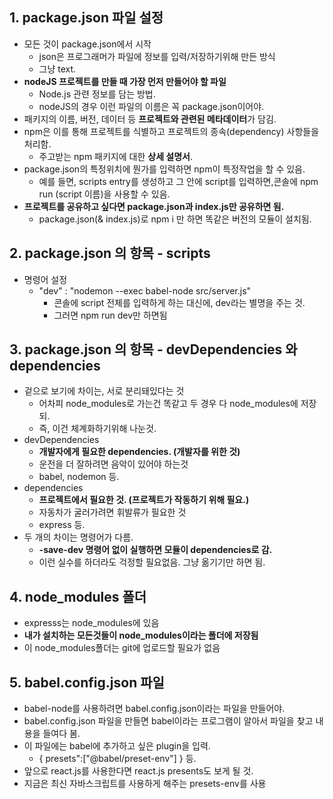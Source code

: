 ## 1. package.json 파일 설정

- 모든 것이 package.json에서 시작
    - json은 프로그래머가 파일에 정보를 입력/저장하기위해 만든 방식
    - 그냥 text.
- **nodeJS 프로젝트를 만들 때 가장 먼저 만들어야 할 파일**
    - Node.js 관련 정보를 담는 방법.
    - nodeJS의 경우 이런 파일의 이름은 꼭 package.json이어야.
- 패키지의 이름, 버전, 데이터 등 **프로젝트와 관련된 메타데이터**가 담김.
- npm은 이를 통해 프로젝트를 식별하고 프로젝트의 종속(dependency) 사항들을 처리함.
    - 주고받는 npm 패키지에 대한 **상세 설명서**.
- package.json의 특정위치에 뭔가를 입력하면 npm이 특정작업을 할 수 있음.
    - 예를 들면, scripts entry를 생성하고 그 안에 script를 입력하면,콘솔에 npm run (script 이름)을 사용할 수 있음.
- **프로젝트를 공유하고 싶다면 package.json과 index.js만 공유하면 됨.**
    - package.json(& index.js)로 npm i 만 하면 똑같은 버전의 모듈이 설치됨.


## 2. package.json 의 항목 - scripts


- 명령어 설정
    - "dev" : "nodemon --exec babel-node src/server.js"
        - 콘솔에 script 전체를 입력하게 하는 대신에, dev라는 별명을 주는 것.
        - 그러면 npm run dev만 하면됨


## 3. package.json 의 항목 - devDependencies  와  dependencies


- 겉으로 보기에 차이는, 서로 분리돼있다는 것
    - 어차피 node_modules로 가는건 똑같고 두 경우 다 node_modules에 저장되.
    - 즉, 이건 체계화하기위해 나눈것.
- devDependencies
    - **개발자에게 필요한 dependencies. (개발자를 위한 것)**
    - 운전을 더 잘하려면 음악이 있어야 하는것
    - babel, nodemon 등.
- dependencies
    - **프로젝트에서 필요한 것. (프로젝트가 작동하기 위해 필요.)**
    - 자동차가 굴러가려면 휘발류가 필요한 것
    - express 등.
- 두 개의 차이는 명령어가 다름.
    - **-save-dev 명령어 없이 실행하면 모듈이 dependencies로 감.**
    - 이런 실수를 하더라도 걱정할 필요없음. 그냥 옮기기만 하면 됨.

## 4. node_modules 폴더



- expresss는 node_modules에 있음
- **내가 설치하는 모든것들이 node_modules이라는 폴더에 저장됨**
- 이 node_modules폴더는 git에 업로드할 필요가 없음



## 5. babel.config.json 파일



- babel-node를 사용하려면 babel.config.json이라는 파일을 만들어야.
- babel.config.json 파일을 만들면 babel이라는 프로그램이 알아서 파일을 찾고 내용을 들여다 봄.
- 이 파일에는 babel에 추가하고 싶은 plugin을 입력.
    - { presets":["@babel/preset-env"] } 등.
- 앞으로 react.js를 사용한다면 react.js presents도 보게 될 것.
- 지금은 최신 자바스크립트를 사용하게 해주는 presets-env를 사용